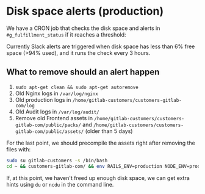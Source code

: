 # Disk space alerts (production)

We have a CRON job that checks the disk space and alerts in `#g_fulfillment_status` if it reaches a threshold:

Currently Slack alerts are triggered when disk space has less than 6% free space (>94% used), and it runs the check every 3 hours.

## What to remove should an alert happen

1. `sudo apt-get clean && sudo apt-get autoremove`
1. Old Nginx logs in `/var/log/nginx`
1. Old production logs in `/home/gitlab-customers/customers-gitlab-com/log`
1. Old Audit logs in `/var/log/audit/`
1. Remove old Frontend assets in `/home/gitlab-customers/customers-gitlab-com/public/packs/` and `/home/gitlab-customers/customers-gitlab-com/public/assets/` (older than 5 days)

For the last point, we should precompile the assets right after removing the files with:

```sh
sudo su gitlab-customers -s /bin/bash
cd ~ && customers-gitlab-com/ && env RAILS_ENV=production NODE_ENV=production ./bin/rails assets:precompile
```

If, at this point, we haven't freed up enough disk space, we can get extra hints using `du` or `ncdu` in the command line.
